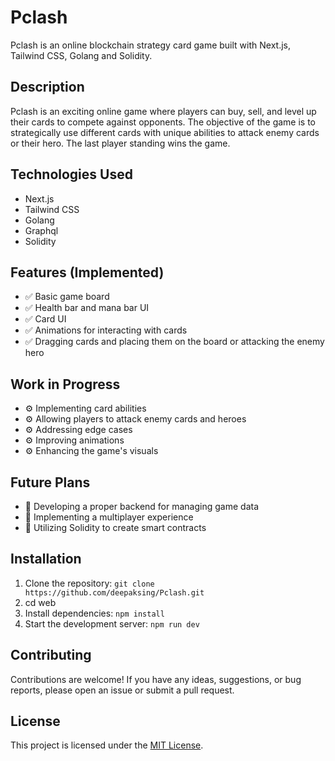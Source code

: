 <p align="center">
<!--   <img src="project-banner.png" alt="Pclash Banner"> -->
</p>

# Pclash

Pclash is an online blockchain strategy card game built with Next.js, Tailwind CSS, Golang and Solidity.

## Description

Pclash is an exciting online game where players can buy, sell, and level up their cards to compete against opponents. The objective of the game is to strategically use different cards with unique abilities to attack enemy cards or their hero. The last player standing wins the game.

## Technologies Used

- Next.js
- Tailwind CSS
- Golang
- Graphql
- Solidity

## Features (Implemented)

- ✅ Basic game board
- ✅ Health bar and mana bar UI
- ✅ Card UI
- ✅ Animations for interacting with cards
- ✅ Dragging cards and placing them on the board or attacking the enemy hero

## Work in Progress

- ⚙️ Implementing card abilities
- ⚙️ Allowing players to attack enemy cards and heroes
- ⚙️ Addressing edge cases
- ⚙️ Improving animations
- ⚙️ Enhancing the game's visuals

## Future Plans

- 📅 Developing a proper backend for managing game data
- 📅 Implementing a multiplayer experience
- 📅 Utilizing Solidity to create smart contracts

## Installation

1. Clone the repository: `git clone https://github.com/deepaksing/Pclash.git`
2. cd web
3. Install dependencies: `npm install`
4. Start the development server: `npm run dev`

## Contributing

Contributions are welcome! If you have any ideas, suggestions, or bug reports, please open an issue or submit a pull request.

## License

This project is licensed under the [MIT License](LICENSE).
